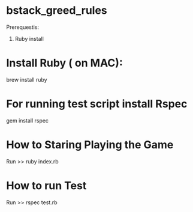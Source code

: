 # bstack_greed_rules

Prerequestis:
1. Ruby install 

# Install Ruby ( on MAC): 
brew install ruby

# For running test script install Rspec 
gem install rspec

# How to Staring Playing the Game
Run >> ruby index.rb

# How to run Test
Run >> rspec test.rb
